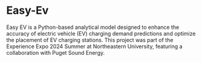 # Easy-Ev
Easy EV is a Python-based analytical model designed to enhance the accuracy of electric vehicle (EV) charging demand predictions and optimize the placement of EV charging stations. This project was part of the Experience Expo 2024 Summer at Northeastern University, featuring a collaboration with Puget Sound Energy.
